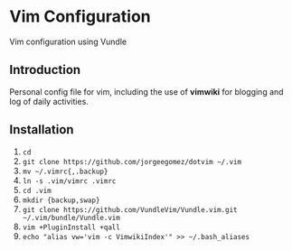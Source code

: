 # Vim Configuration

Vim configuration using Vundle

## Introduction

Personal config file for vim, including the use of **vimwiki** for blogging
and log of daily activities.

## Installation

1. `cd`
1. `git clone https://github.com/jorgeegomez/dotvim ~/.vim`
1. `mv ~/.vimrc{,.backup}`
1. `ln -s .vim/vimrc .vimrc`
1. `cd .vim`
1. `mkdir {backup,swap}`
1. `git clone https://github.com/VundleVim/Vundle.vim.git ~/.vim/bundle/Vundle.vim`
1. `vim +PluginInstall +qall`
1. `echo "alias vw='vim -c VimwikiIndex'" >> ~/.bash_aliases`
